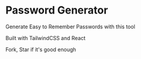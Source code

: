 # Password Generator

Generate Easy to Remember Passwords with this tool

Built with TailwindCSS and React 

Fork, Star if it's good enough 